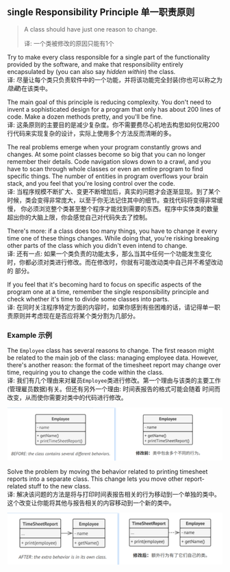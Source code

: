 ## `S`ingle Responsibility Principle 单一职责原则

> A class should have just one reason to change.
> 
> 译: 一个类被修改的原因只能有1个

Try to make every class responsible for a single part of the functionality provided by the software, and make that 
responsibility entirely encapsulated by (you can also say *hidden within*) the class.   
译: 尽量让每个类只负责软件中的一个功能，并将该功能完全封装(你也可以称之为*隐藏*)在该类中。

The main goal of this principle is reducing complexity. You don't need to invent a sophisticated design for a program 
that only has about 200 lines of code. Make a dozen methods pretty, and you'll be fine.   
译: 这条原则的主要目的是减少复杂度。你不需要费尽心机地去构思如何仅用200行代码来实现复杂的设计，实际上使用多个方法反而清晰的多。

The real problems emerge when your program constantly grows and changes. At some point classes become so big that you 
can no longer remember their details. Code navigation slows down to a crawl, and you have to scan through whole classes 
or even an entire program to find specific things. The number of entities in program overflows your brain stack, and
you feel that you're losing control over the code.   
译: 当程序规模不断扩大、变更不断增加后，真实的问题才会逐渐显现。到了某个时候，类会变得非常庞大，以至于你无法记住其中的细节。查找代码将变得非常缓慢，
你必须浏览整个类甚至整个程序才能找到需要的东西。程序中实体类的数量超出你的大脑上限，你会感觉自己对代码失去了控制。

There's more: if a class does too many things, you have to change it every time one of these things changes. While 
doing that, you're risking breaking other parts of the class which you didn't even intend to change.   
译: 还有一点: 如果一个类负责的功能太多，那么当其中任何一个功能发生变化时，你都必须对类进行修改。而在修改时，你就有可能改动类中自己并不希望改动的
部分。

If you feel that it's becoming hard to focus on specific aspects of the program one at a time, remember the single 
responsibility principle and check whether it's time to divide some classes into parts.   
译: 在同时关注程序特定方面的内容时，如果你感到有些困难的话，请记得单一职责原则并考虑现在是否应将某个类分割为几部分。


### Example 示例

The `Employee` class has several reasons to change. The first reason might be related to the main job of the class: 
managing employee data. However, there's another reason: the format of the timesheet report may change over time, 
requiring you to change the code within the class.   
译: 我们有几个理由来对雇员`Employee`类进行修改。第一个理由与该类的主要工作(管理雇员数据)有关。但还有另外一个理由: 时间表报告的格式可能会随着
时间而改变，从而使你需要对类中的代码进行修改。

![employee](../../../../../assets/uml_Employee_before.png)

Solve the problem by moving the behavior related to printing timesheet reports into a separate class. This change lets 
you move other report-related stuff to the new class.   
译: 解决该问题的方法是将与打印时间表报告相关的行为移动到一个单独的类中。这个改变让你能将其他与报告相关的内容移动到一个新的类中。

![TimeSheetReport and Employee](../../../../../assets/uml_Employee_after.png)

